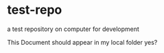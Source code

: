 test-repo
=========

a test repository on computer for development


This Document should appear in my local folder yes?

